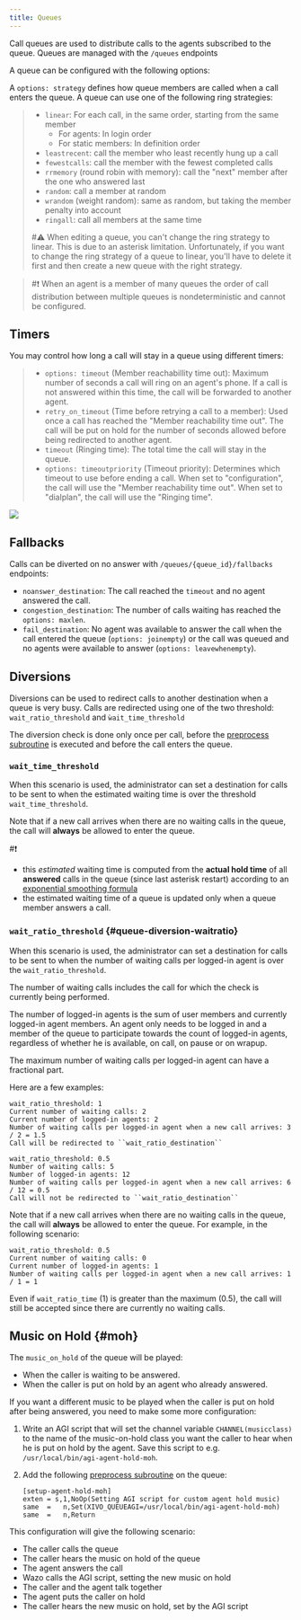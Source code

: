 ```yaml
---
title: Queues
---
```


Call queues are used to distribute calls to the agents subscribed to the queue. Queues are managed
with the `/queues` endpoints

A queue can be configured with the following options:

A `options: strategy` defines how queue members are called when a call enters the queue. A queue can
use one of the following ring strategies:

> - `linear`: For each call, in the same order, starting from the same member
>   - For agents: In login order
>   - For static members: In definition order
> - `leastrecent`: call the member who least recently hung up a call
> - `fewestcalls`: call the member with the fewest completed calls
> - `rrmemory` (round robin with memory): call the "next" member after the one who answered last
> - `random`: call a member at random
> - `wrandom` (weight random): same as random, but taking the member penalty into account
> - `ringall`: call all members at the same time
>
> #:warning: When editing a queue, you can't change the ring strategy to linear. This is due to an
> asterisk limitation. Unfortunately, if you want to change the ring strategy of a queue to linear,
> you'll have to delete it first and then create a new queue with the right strategy.

> #:exclamation: When an agent is a member of many queues the order of call distribution between
> multiple queues is nondeterministic and cannot be configured.

## Timers

You may control how long a call will stay in a queue using different timers:

> - `options: timeout` (Member reachabillity time out): Maximum number of seconds a call will ring
>   on an agent's phone. If a call is not answered within this time, the call will be forwarded to
>   another agent.
> - `retry_on_timeout` (Time before retrying a call to a member): Used once a call has reached the
>   "Member reachability time out". The call will be put on hold for the number of seconds allowed
>   before being redirected to another agent.
> - `timeout` (Ringing time): The total time the call will stay in the queue.
> - `options: timeoutpriority` (Timeout priority): Determines which timeout to use before ending a
>   call. When set to "configuration", the call will use the "Member reachability time out". When
>   set to "dialplan", the call will use the "Ringing time".

![](/images/uc-doc/contact_center/queues/queue_timers.jpg)

## Fallbacks

Calls can be diverted on no answer with `/queues/{queue_id}/fallbacks` endpoints:

- `noanswer_destination`: The call reached the `timeout` and no agent answered the call.
- `congestion_destination`: The number of calls waiting has reached the `options: maxlen`.
- `fail_destination`: No agent was available to answer the call when the call entered the queue
  (`options: joinempty`) or the call was queued and no agents were available to answer
  (`options: leavewhenempty`).

## Diversions

Diversions can be used to redirect calls to another destination when a queue is very busy. Calls are
redirected using one of the two threshold: `wait_ratio_threshold` and `ẁait_time_threshold`

The diversion check is done only once per call, before the
[preprocess subroutine](/uc-doc/api_sdk/subroutine) is executed and before the call enters the
queue.

### `wait_time_threshold`

When this scenario is used, the administrator can set a destination for calls to be sent to when the
estimated waiting time is over the threshold `wait_time_threshold`.

Note that if a new call arrives when there are no waiting calls in the queue, the call will
**always** be allowed to enter the queue.

#:exclamation:

- this _estimated_ waiting time is computed from the **actual hold time** of all **answered** calls
  in the queue (since last asterisk restart) according to an
  [exponential smoothing formula](https://en.wikipedia.org/wiki/Exponential_smoothing)
- the estimated waiting time of a queue is updated only when a queue member answers a call.

### `wait_ratio_threshold` {#queue-diversion-waitratio}

When this scenario is used, the administrator can set a destination for calls to be sent to when the
number of waiting calls per logged-in agent is over the `wait_ratio_threshold`.

The number of waiting calls includes the call for which the check is currently being performed.

The number of logged-in agents is the sum of user members and currently logged-in agent members. An
agent only needs to be logged in and a member of the queue to participate towards the count of
logged-in agents, regardless of whether he is available, on call, on pause or on wrapup.

The maximum number of waiting calls per logged-in agent can have a fractional part.

Here are a few examples:

    wait_ratio_threshold: 1
    Current number of waiting calls: 2
    Current number of logged-in agents: 2
    Number of waiting calls per logged-in agent when a new call arrives: 3 / 2 = 1.5
    Call will be redirected to ``wait_ratio_destination``

    wait_ratio_threshold: 0.5
    Number of waiting calls: 5
    Number of logged-in agents: 12
    Number of waiting calls per logged-in agent when a new call arrives: 6 / 12 = 0.5
    Call will not be redirected to ``wait_ratio_destination``

Note that if a new call arrives when there are no waiting calls in the queue, the call will
**always** be allowed to enter the queue. For example, in the following scenario:

    wait_ratio_threshold: 0.5
    Current number of waiting calls: 0
    Current number of logged-in agents: 1
    Number of waiting calls per logged-in agent when a new call arrives: 1 / 1 = 1

Even if `wait_ratio_time` (1) is greater than the maximum (0.5), the call will still be accepted
since there are currently no waiting calls.

## Music on Hold {#moh}

The `music_on_hold` of the queue will be played:

- When the caller is waiting to be answered.
- When the caller is put on hold by an agent who already answered.

If you want a different music to be played when the caller is put on hold after being answered, you
need to make some more configuration:

1.  Write an AGI script that will set the channel variable `CHANNEL(musicclass)` to the name of the
    music-on-hold class you want the caller to hear when he is put on hold by the agent. Save this
    script to e.g. `/usr/local/bin/agi-agent-hold-moh`.
2.  Add the following [preprocess subroutine](/uc-doc/api_sdk/subroutine) on the queue:

        [setup-agent-hold-moh]
        exten = s,1,NoOp(Setting AGI script for custom agent hold music)
        same  =   n,Set(XIVO_QUEUEAGI=/usr/local/bin/agi-agent-hold-moh)
        same  =   n,Return

This configuration will give the following scenario:

- The caller calls the queue
- The caller hears the music on hold of the queue
- The agent answers the call
- Wazo calls the AGI script, setting the new music on hold
- The caller and the agent talk together
- The agent puts the caller on hold
- The caller hears the new music on hold, set by the AGI script
